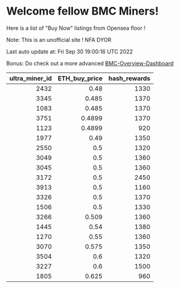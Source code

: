 # Welcome fellow BMC Miners!
Here is a list of "Buy Now" listings from Opensea floor !

Note: This is an unofficial site ! NFA DYOR

Last auto update at: Fri Sep 30 19:00:16 UTC 2022

Bonus: Do check out a more advanced [BMC-Overview-Dashboard](https://dune.com/defifunk/BMC-Overview-Dashboard)


|   ultra_miner_id |   ETH_buy_price |   hash_rewards |
|-----------------:|----------------:|---------------:|
|             2432 |          0.48   |           1330 |
|             3345 |          0.485  |           1370 |
|             1083 |          0.485  |           1370 |
|             3751 |          0.4899 |           1370 |
|             1123 |          0.4899 |            920 |
|             1977 |          0.49   |           1350 |
|             2550 |          0.5    |           1320 |
|             3049 |          0.5    |           1360 |
|             3045 |          0.5    |           1360 |
|             3172 |          0.5    |           2450 |
|             3913 |          0.5    |           1160 |
|             3326 |          0.5    |           1370 |
|             1506 |          0.5    |           1330 |
|             3266 |          0.509  |           1360 |
|             1445 |          0.54   |           1380 |
|             1270 |          0.55   |           1360 |
|             3070 |          0.575  |           1350 |
|             3504 |          0.6    |           1320 |
|             3227 |          0.6    |           1500 |
|             1805 |          0.625  |            960 |